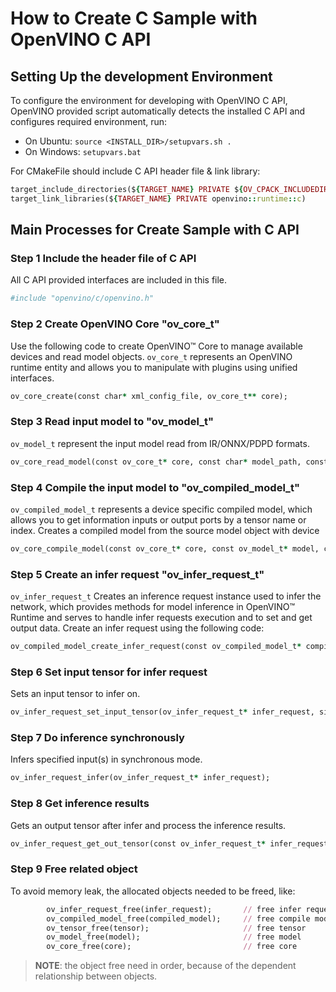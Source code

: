 # How to Create C Sample with OpenVINO C API

## Setting Up the development Environment

To configure the environment for developing with OpenVINO C API, OpenVINO provided script automatically detects the installed C API and configures required environment, run:
- On Ubuntu: `source <INSTALL_DIR>/setupvars.sh .`
- On Windows: `setupvars.bat`

For CMakeFile should include C API header file & link library:
```ruby
target_include_directories(${TARGET_NAME} PRIVATE ${OV_CPACK_INCLUDEDIR}/openvino/c)
target_link_libraries(${TARGET_NAME} PRIVATE openvino::runtime::c)
```

## Main Processes for Create Sample with C API 

### Step 1 Include the header file of C API
All C API provided interfaces are included in this file.
```ruby
#include "openvino/c/openvino.h"
```

### Step 2 Create OpenVINO Core "ov_core_t"
Use the following code to create OpenVINO™ Core to manage available devices and read model objects. `ov_core_t` represents an OpenVINO runtime entity and allows you to manipulate with plugins using unified interfaces.
```ruby
ov_core_create(const char* xml_config_file, ov_core_t** core);
```

### Step 3 Read input model to "ov_model_t"
`ov_model_t` represent the input model read from IR/ONNX/PDPD formats.
```ruby
ov_core_read_model(const ov_core_t* core, const char* model_path, const char* bin_path, ov_model_t** model);
```

### Step 4 Compile the input model to "ov_compiled_model_t"
`ov_compiled_model_t` represents a device specific compiled model, which allows you to get information inputs or output ports by a tensor name or index. Creates a compiled model from the source model object with device
```ruby
ov_core_compile_model(const ov_core_t* core, const ov_model_t* model, const char* device_name, ov_compiled_model_t** compiled_model, const ov_property_t* property);
```

### Step 5 Create an infer request "ov_infer_request_t"
`ov_infer_request_t` Creates an inference request instance used to infer the network, which provides  methods for model inference in OpenVINO™ Runtime and serves to handle infer requests execution and to set and get output data. Create an infer request using the following code:
```ruby
ov_compiled_model_create_infer_request(const ov_compiled_model_t* compiled_model, ov_infer_request_t** infer_request);
```

### Step 6 Set input tensor for infer request
Sets an input tensor to infer on.
```ruby
ov_infer_request_set_input_tensor(ov_infer_request_t* infer_request, size_t idx, const ov_tensor_t* tensor);
```

### Step 7 Do inference synchronously
Infers specified input(s) in synchronous mode.
```ruby
ov_infer_request_infer(ov_infer_request_t* infer_request);
```

### Step 8 Get inference results
Gets an output tensor after infer and process the inference results.
```ruby
ov_infer_request_get_out_tensor(const ov_infer_request_t* infer_request, size_t idx, ov_tensor_t** tensor);
```

### Step 9 Free related object
To avoid memory leak, the allocated objects needed to be freed, like:
```ruby
        ov_infer_request_free(infer_request);       // free infer request
        ov_compiled_model_free(compiled_model);     // free compile model
        ov_tensor_free(tensor);                     // free tensor
        ov_model_free(model);                       // free model
        ov_core_free(core);                         // free core
```
> **NOTE**: the object free need in order, because of the dependent relationship between objects. 